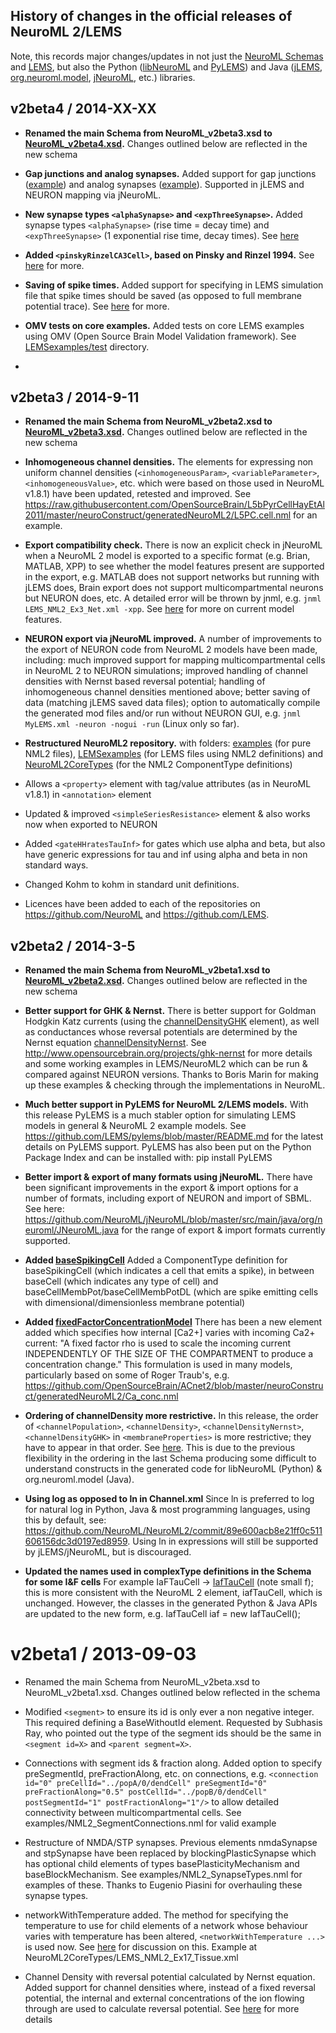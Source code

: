 History of changes in the official releases of NeuroML 2/LEMS
-------------------------------------------------------------

Note, this records major changes/updates in not just the [NeuroML Schemas](https://github.com/NeuroML/NeuroML2/tree/master/Schemas/NeuroML2) 
and [LEMS](https://github.com/LEMS/LEMS), but also the Python ([libNeuroML](https://github.com/NeuralEnsemble/libNeuroML) and 
[PyLEMS](https://github.com/LEMS/pylems)) and Java ([jLEMS](https://github.com/LEMS/jLEMS), 
[org.neuroml.model](https://github.com/NeuroML/org.neuroml.model), [jNeuroML](https://github.com/NeuroML/jNeuroML), etc.) libraries.

v2beta4 / 2014-XX-XX
-------------------

* **Renamed the main Schema from NeuroML_v2beta3.xsd to [NeuroML_v2beta4.xsd](https://github.com/NeuroML/NeuroML2/blob/master/Schemas/NeuroML2/NeuroML_v2beta4.xsd).** 
  Changes outlined below are reflected in the new schema

* **Gap junctions and analog synapses.** Added support for gap junctions ([example](https://github.com/NeuroML/NeuroML2/blob/master/examples/NML2_GapJunctionInstances.nml)) 
and analog synapses ([example](https://github.com/NeuroML/NeuroML2/blob/master/examples/NML2_AnalogSynapses.nml)). Supported in jLEMS and NEURON mapping
via jNeuroML.

* **New synapse types `<alphaSynapse>` and `<expThreeSynapse>`.** Added synapse types `<alphaSynapse>` (rise time = decay time) and `<expThreeSynapse>` 
(1 exponential rise time, decay times). See [here](https://github.com/NeuroML/NeuroML2/blob/master/examples/NML2_SynapseTypes.nml)

* **Added `<pinskyRinzelCA3Cell>`, based on Pinsky and Rinzel 1994.** See [here](http://www.opensourcebrain.org/projects/pinskyrinzelmodel) for more.

* **Saving of spike times.** Added support for specifying in LEMS simulation file that spike times should be saved (as opposed to full membrane potential trace). See
[here](https://github.com/NeuroML/NeuroML2/blob/master/LEMSexamples/LEMS_NML2_Ex23_Spiketimes.xml) for more.

* **OMV tests on core examples.** Added tests on core LEMS examples using OMV (Open Source Brain Model Validation framework). See 
[LEMSexamples/test](https://github.com/NeuroML/NeuroML2/tree/development/LEMSexamples/test) directory.



* 

v2beta3 / 2014-9-11
-------------------

* **Renamed the main Schema from NeuroML_v2beta2.xsd to [NeuroML_v2beta3.xsd](https://github.com/NeuroML/NeuroML2/blob/master/Schemas/NeuroML2/NeuroML_v2beta3.xsd).** 
  Changes outlined below are reflected in the new schema

* **Inhomogeneous channel densities.** The elements for expressing non uniform channel densities (`<inhomogeneousParam>`, 
  `<variableParameter>`, `<inhomogeneousValue>`, etc. which were based on those used in NeuroML v1.8.1) have been updated, retested 
  and improved. See https://raw.githubusercontent.com/OpenSourceBrain/L5bPyrCellHayEtAl2011/master/neuroConstruct/generatedNeuroML2/L5PC.cell.nml
  for an example.

* **Export compatibility check.** There is now an explicit check in jNeuroML when a NeuroML 2 model is exported to a 
  specific format (e.g. Brian, MATLAB, XPP) to see whether the model features present are supported in the export, 
  e.g. MATLAB does not support networks but running with jLEMS does, Brain export does not support multicompartmental 
  neurons but NEURON does, etc. A detailed error will be thrown by jnml, e.g. `jnml LEMS_NML2_Ex3_Net.xml -xpp`. See
  [here](https://github.com/NeuroML/org.neuroml.export/blob/development/src/main/java/org/neuroml/export/ModelFeature.java) 
  for more on current model features.

* **NEURON export via jNeuroML improved.** A number of improvements to the export of NEURON code from NeuroML 2 models
  have been made, including: much improved support for mapping multicompartmental cells in NeuroML 2 to NEURON simulations; 
  improved handling of channel densities with Nernst based reversal potential; handling of inhomogeneous channel densities
  mentioned above; better saving of data (matching jLEMS saved data files); option to automatically compile the generated 
  mod files and/or run without NEURON GUI, e.g. `jnml MyLEMS.xml -neuron -nogui -run` (Linux only so far).

* **Restructured NeuroML2 repository.** with folders: [examples](https://github.com/NeuroML/NeuroML2/tree/master/examples) 
  (for pure NML2 files), [LEMSexamples](https://github.com/NeuroML/NeuroML2/tree/master/LEMSexamples)  (for LEMS files using 
  NML2 definitions) and [NeuroML2CoreTypes](https://github.com/NeuroML/NeuroML2/tree/master/NeuroML2CoreTypes)  (for the NML2 
  ComponentType definitions)

* Allows a `<property>` element with tag/value attributes (as in NeuroML v1.8.1) in `<annotation>` element

* Updated & improved `<simpleSeriesResistance>` element & also works now when exported to NEURON

* Added `<gateHHratesTauInf>` for gates which use alpha and beta, but also have generic expressions for tau and inf using alpha 
  and beta in non standard ways.

* Changed Kohm to kohm in standard unit definitions.

* Licences have been added to each of the repositories on https://github.com/NeuroML and https://github.com/LEMS. 




v2beta2 / 2014-3-5
------------------

* **Renamed the main Schema from NeuroML_v2beta1.xsd to [NeuroML_v2beta2.xsd](https://github.com/NeuroML/NeuroML2/blob/master/Schemas/NeuroML2/NeuroML_v2beta2.xsd).** 
  Changes outlined below are reflected in the new schema

* **Better support for GHK & Nernst.**
    There is better support for Goldman Hodgkin Katz currents (using the 
    [channelDensityGHK](http://www.neuroml.org/NeuroML2CoreTypes/Cells.html#channelDensityGHK) element), 
    as well as conductances whose reversal potentials are determined by the Nernst equation 
    [channelDensityNernst](http://www.neuroml.org/NeuroML2CoreTypes/Cells.html#channelDensityNernst). 
    See http://www.opensourcebrain.org/projects/ghk-nernst for more details
    and some working examples in LEMS/NeuroML2 which can be run & compared against NEURON versions. 
    Thanks to Boris Marin for making up these examples & checking through the implementations in NeuroML.

* **Much better support in PyLEMS for NeuroML 2/LEMS models.**
    With this release PyLEMS is a much stabler option for simulating LEMS models in general & NeuroML 2 example models.
    See https://github.com/LEMS/pylems/blob/master/README.md for the latest details on PyLEMS support.
    PyLEMS has also been put on the Python Package Index and can be installed with: pip install PyLEMS

* **Better import & export of many formats using jNeuroML.**
    There have been significant improvements in the export & import options for a number of formats, 
    including export of NEURON and import of SBML. See here: 
    https://github.com/NeuroML/jNeuroML/blob/master/src/main/java/org/neuroml/JNeuroML.java
    for the range of export & import formats currently supported.

* **Added [baseSpikingCell](http://www.neuroml.org/NeuroML2CoreTypes/Cells.html#baseSpikingCell)**
    Added a ComponentType definition for baseSpikingCell (which indicates a cell that emits a spike), in between 
    baseCell (which indicates any type of cell) and baseCellMembPot/baseCellMembPotDL (which are spike emitting cells
    with dimensional/dimensionless membrane potential)

* **Added [fixedFactorConcentrationModel](http://www.neuroml.org/NeuroML2CoreTypes/Cells.html#fixedFactorConcentrationModel)**
    There has been a new element added which specifies how internal [Ca2+] varies with incoming Ca2+ current: "A fixed 
    factor rho is used to scale the incoming current INDEPENDENTLY OF THE SIZE OF THE COMPARTMENT to produce a 
    concentration change." This formulation is used in many models, particularly based on some of Roger Traub's, e.g. 
    https://github.com/OpenSourceBrain/ACnet2/blob/master/neuroConstruct/generatedNeuroML2/Ca_conc.nml

* **Ordering of channelDensity more restrictive.**
    In this release, the order of `<channelPopulation>`, `<channelDensity>`, `<channelDensityNernst>`, 
    `<channelDensityGHK>` in `<membraneProperties>` is more restrictive; they have to appear in that order. See 
    [here](https://github.com/NeuroML/NeuroML2/blob/development/Schemas/NeuroML2/NeuroML_v2beta2.xsd#L1040).
    This is due to the previous flexibility in the ordering in the last Schema producing some difficult to 
    understand constructs in the generated code for libNeuroML (Python) & org.neuroml.model (Java).

* **Using log as opposed to ln in Channel.xml**
    Since ln is preferred to log for natural log in Python, Java & most programming languages, using this by default,
    see: https://github.com/NeuroML/NeuroML2/commit/89e600acb8e21ff0c511606156dc3d0197ed8959.
    Using ln in expressions will still be supported by jLEMS/jNeuroML, but is discouraged. 

* **Updated the names used in complexType definitions in the Schema for some I&F cells**
    For example IaFTauCell -> [IafTauCell](https://github.com/NeuroML/NeuroML2/blob/development/Schemas/NeuroML2/NeuroML_v2beta2.xsd#L767) 
    (note small f); this is more consistent with the NeuroML 2 element,
    iafTauCell, which is unchanged. However, the classes in the generated Python & Java APIs are updated to the 
    new form, e.g. IafTauCell iaf = new IafTauCell();


v2beta1 / 2013-09-03
====================

* Renamed the main Schema from NeuroML_v2beta.xsd to NeuroML_v2beta1.xsd. Changes outlined below reflected in the schema

* Modified `<segment>` to ensure its id is only ever a non negative integer. 
    This required defining a BaseWithoutId element. Requested by Subhasis Ray, who 
    pointed out the type of the segment ids should be the same in `<segment id=X>` 
    and `<parent segment=X>`.

* Connections with segment ids & fraction along.
    Added option to specify preSegmentId, preFractionAlong, etc. on connections, e.g.
    `<connection id="0" preCellId="../popA/0/dendCell" preSegmentId="0" preFractionAlong="0.5"
postCellId="../popB/0/dendCell" postSegmentId="1" postFractionAlong="1"/>`
    to allow detailed connectivity between multicompartmental cells. See examples/NML2_SegmentConnections.nml for valid example

* Restructure of NMDA/STP synapses.
    Previous elements nmdaSynapse and stpSynapse have been replaced by blockingPlasticSynapse 
    which has optional child elements of types  basePlasticityMechanism and baseBlockMechanism.
    See examples/NML2_SynapseTypes.nml for examples of these. Thanks to Eugenio Piasini for overhauling these synapse types.


* networkWithTemperature added.
    The method for specifying the temperature to use for child elements of a network whose behaviour varies with 
    temperature has been altered, `<networkWithTemperature ...>` is used now. See 
    [here](http://sourceforge.net/mailarchive/forum.php?thread_name=51F66D10.2080604%40ucl.ac.uk&forum_name=neuroml-technology) 
    for discussion on this. Example at NeuroML2CoreTypes/LEMS_NML2_Ex17_Tissue.xml

* Channel Density with reversal potential calculated by Nernst equation.
    Added support for channel densities where, instead of a fixed reversal potential, the internal and external
    concentrations of the ion flowing through are used to calculate reversal potential. See 
    [here](http://www.neuroml.org/NeuroML2CoreTypes/Cells.html#channelDensityNernst) for more details


